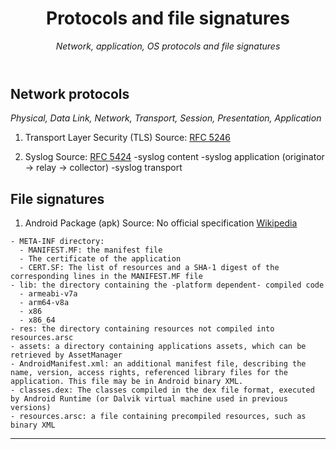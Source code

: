<header>

<!--
  <<< Author notes: Course header >>>
  Include a 1280×640 image, course title in sentence case, and a concise description in emphasis.
  In your repository settings: enable template repository, add your 1280×640 social image, auto delete head branches.
  Add your open source license, GitHub uses MIT license.
-->

# Protocols and file signatures

_Network, application, OS protocols and file signatures_

</header>

<!--
  todo: Populate the board with the most important protocols
-->

## Network protocols

_Physical, Data Link, Network, Transport, Session, Presentation, Application_

1. Transport Layer Security (TLS)
Source: [RFC 5246](https://datatracker.ietf.org/doc/html/rfc5246)

1. Syslog
Source: [RFC 5424](https://datatracker.ietf.org/doc/html/rfc5424)
-syslog content
-syslog application (originator -> relay -> collector)
-syslog transport

## File signatures

1. Android Package (apk)
Source: No official specification
[Wikipedia](https://en.wikipedia.org/wiki/Apk_(file_format))

```The apk is a zip archive that usually contains the following files and directories:  
- META-INF directory:  
  - MANIFEST.MF: the manifest file  
  - The certificate of the application  
  - CERT.SF: The list of resources and a SHA-1 digest of the corresponding lines in the MANIFEST.MF file  
- lib: the directory containing the -platform dependent- compiled code  
  - armeabi-v7a  
  - arm64-v8a  
  - x86  
  - x86_64  
- res: the directory containing resources not compiled into resources.arsc  
- assets: a directory containing applications assets, which can be retrieved by AssetManager  
- AndroidManifest.xml: an additional manifest file, describing the name, version, access rights, referenced library files for the application. This file may be in Android binary XML.  
- classes.dex: The classes compiled in the dex file format, executed by Android Runtime (or Dalvik virtual machine used in previous versions)  
- resources.arsc: a file containing precompiled resources, such as binary XML  
```


<footer>

<!--
  <<< Author notes: Footer >>>
  Add a link to get support, GitHub status page, code of conduct, license link.
-->

---
</footer>
